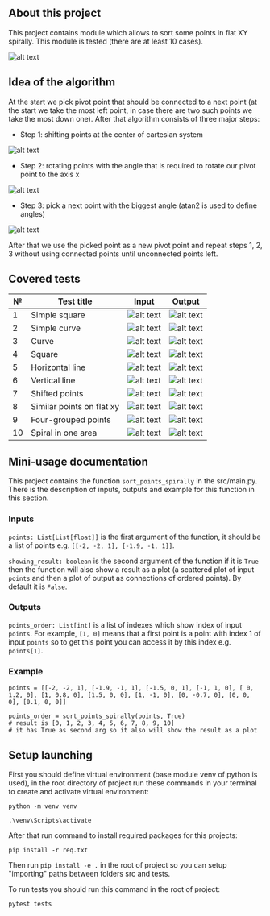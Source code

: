 ## About this project

This project contains module which allows to sort some points in flat XY spirally. This module is tested (there are at least 10 cases).

![alt text](doc_imgs/algorithm_purpose.png)

## Idea of the algorithm

At the start we pick pivot point that should be connected to a next point (at the start we take the most left point, in case there are two such points we take the most down one). After that algorithm consists of three major steps:

- Step 1: shifting points at the center of cartesian system

![alt text](doc_imgs/algorithm_step1.png)

- Step 2: rotating points with the angle that is required to rotate our pivot point to the axis x

![alt text](doc_imgs/algorithm_step2.png)

- Step 3: pick a next point with the biggest angle (atan2 is used to define angles)

![alt text](doc_imgs/algorithm_step3.png)

After that we use the picked point as a new pivot point and repeat steps 1, 2, 3 without using connected points until unconnected points left.

## Covered tests
| № | Test title | Input | Output |
|---|----|-----|-----------|
| 1 | Simple square | ![alt text](doc_imgs/test_input_simple_square.png) | ![alt text](doc_imgs/test_output_simple_square.png) |
| 2 | Simple curve | ![alt text](doc_imgs/test_input_simple_curve.png) | ![alt text](doc_imgs/test_output_simple_curve.png) |
| 3 | Curve | ![alt text](doc_imgs/test_input_curve.png) | ![alt text](doc_imgs/test_output_curve.png) |
| 4 | Square | ![alt text](doc_imgs/test_input_square.png) | ![alt text](doc_imgs/test_output_square.png) |
| 5 | Horizontal line | ![alt text](doc_imgs/test_input_horizontal_line.png) | ![alt text](doc_imgs/test_output_horizontal_line.png) |
| 6 | Vertical line | ![alt text](doc_imgs/test_input_vertical_line.png) | ![alt text](doc_imgs/test_output_vertical_line.png) |
| 7 | Shifted points | ![alt text](doc_imgs/test_input_shifted_points.png) | ![alt text](doc_imgs/test_output_shifted_points.png) |
| 8 | Similar points on flat xy | ![alt text](doc_imgs/test_input_similar_points_xy.png) | ![alt text](doc_imgs/test_output_similar_points_xy.png) |
| 9 | Four-grouped points | ![alt text](doc_imgs/test_input_four_grouped_points.png) | ![alt text](doc_imgs/test_output_four_grouped_points.png) |
| 10 | Spiral in one area | ![alt text](doc_imgs/test_input_spiral_in_one_area.png) | ![alt text](doc_imgs/test_output_spiral_in_one_area.png) |

## Mini-usage documentation

This project contains the function `sort_points_spirally` in the src/main.py. There is the description of inputs, outputs and example for this function in this section.

### Inputs

`points: List[List[float]]` is the first argument of the function, it should be a list of points e.g. `[[-2, -2, 1], [-1.9, -1, 1]]`.

`showing_result: boolean` is the second argument of the function if it is `True` then the function will also show a result as a plot (a scattered plot of input `points` and then a plot of output as connections of ordered points). By default it is `False`.

### Outputs

`points_order: List[int]` is a list of indexes which show index of input `points`. For example, `[1, 0]` means that a first point is a point with index 1 of input `points` so to get this point you can access it by this index e.g. `points[1]`.

### Example
```
points = [[-2, -2, 1], [-1.9, -1, 1], [-1.5, 0, 1], [-1, 1, 0], [ 0, 1.2, 0], [1, 0.8, 0], [1.5, 0, 0], [1, -1, 0], [0, -0.7, 0], [0, 0, 0], [0.1, 0, 0]]

points_order = sort_points_spirally(points, True)
# result is [0, 1, 2, 3, 4, 5, 6, 7, 8, 9, 10] 
# it has True as second arg so it also will show the result as a plot
```

## Setup launching

First you should define virtual environment (base module venv of python is used), in the root directory of project run these commands in your terminal to create and activate virtual environment:

`python -m venv venv`

`.\venv\Scripts\activate`

After that run command to install required packages for this projects:

`pip install -r req.txt`

Then run `pip install -e .` in the root of project so you can setup "importing" paths between folders src and tests.

To run tests you should run this command in the root of project:

`pytest tests`
